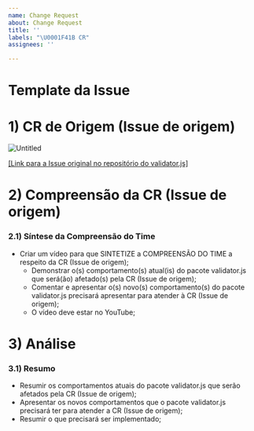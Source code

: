 ```yaml
---
name: Change Request
about: Change Request
title: ''
labels: "\U0001F41B CR"
assignees: ''

---
```


# Template da Issue

# **1)** CR de Origem (Issue de origem)

![Untitled](https://i.imgur.com/rmGW5hl.png)

[[Link para a Issue original no repositório do validator.js]](https://google.com/)

# **2)** Compreensão da CR (Issue de origem)

### 2.1) Síntese da Compreensão do Time

- Criar um vídeo para que SINTETIZE a COMPREENSÃO DO TIME a respeito da CR (Issue de origem);
    - Demonstrar o(s) comportamento(s) atual(is) do pacote validator.js que será(ão) afetado(s) pela CR (Issue de origem);
    - Comentar e apresentar o(s) novo(s) comportamento(s) do pacote validator.js precisará apresentar para atender à CR (Issue de origem);
    - O vídeo deve estar no YouTube;

# **3)** Análise

### 3.1) Resumo

- Resumir os comportamentos atuais do pacote validator.js que serão afetados pela CR (Issue de origem);
- Apresentar os novos comportamentos que o pacote validator.js precisará ter para atender a CR (Issue de origem);
- Resumir o que precisará ser implementado;